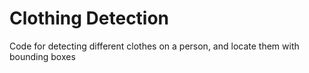# Clothing Detection
Code for detecting different clothes on a person, and locate them with bounding boxes
